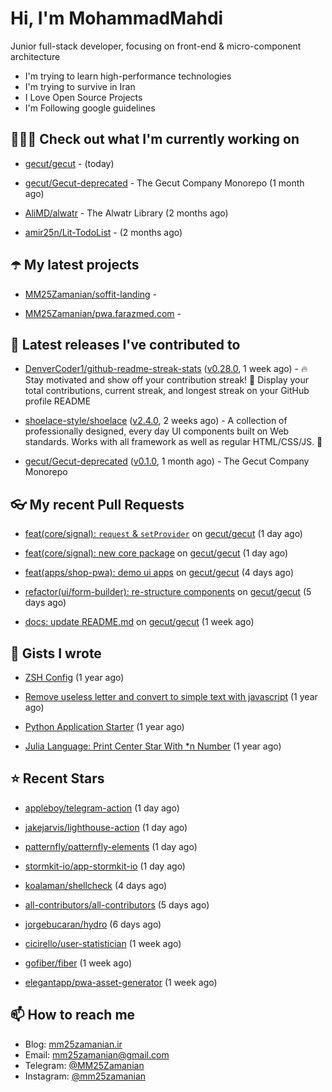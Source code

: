 # Hi, I'm MohammadMahdi

Junior full-stack developer, focusing on front-end & micro-component architecture

- I'm trying to learn high-performance technologies
- I'm trying to survive in Iran
- I Love Open Source Projects
- I'm Following google guidelines

## 👨🏻‍💻 Check out what I'm currently working on



- [gecut/gecut](https://github.com/gecut/gecut) -  (today)

- [gecut/Gecut-deprecated](https://github.com/gecut/Gecut-deprecated) - The Gecut Company Monorepo (1 month ago)

- [AliMD/alwatr](https://github.com/AliMD/alwatr) - The Alwatr Library (2 months ago)

- [amir25n/Lit-TodoList](https://github.com/amir25n/Lit-TodoList) -  (2 months ago)

## ☂️ My latest projects



- [MM25Zamanian/soffit-landing](https://github.com/MM25Zamanian/soffit-landing) - 

- [MM25Zamanian/pwa.farazmed.com](https://github.com/MM25Zamanian/pwa.farazmed.com) - 

## 🎉 Latest releases I've contributed to



- [DenverCoder1/github-readme-streak-stats](https://github.com/DenverCoder1/github-readme-streak-stats) ([v0.28.0](https://github.com/DenverCoder1/github-readme-streak-stats/releases/tag/v0.28.0), 1 week ago) - 🔥 Stay motivated and show off your contribution streak! 🌟 Display your total contributions, current streak, and longest streak on your GitHub profile README

- [shoelace-style/shoelace](https://github.com/shoelace-style/shoelace) ([v2.4.0](https://github.com/shoelace-style/shoelace/releases/tag/v2.4.0), 2 weeks ago) - A collection of professionally designed, every day UI components built on Web standards. Works with all framework as well as regular HTML/CSS/JS. 🥾

- [gecut/Gecut-deprecated](https://github.com/gecut/Gecut-deprecated) ([v0.1.0](https://github.com/gecut/Gecut-deprecated/releases/tag/v0.1.0), 1 month ago) - The Gecut Company Monorepo

## 👓 My recent Pull Requests



- [feat(core/signal): `request` &amp; `setProvider`](https://github.com/gecut/gecut/pull/58) on [gecut/gecut](https://github.com/gecut/gecut) (1 day ago)

- [feat(core/signal): new core package](https://github.com/gecut/gecut/pull/57) on [gecut/gecut](https://github.com/gecut/gecut) (1 day ago)

- [feat(apps/shop-pwa): demo ui apps](https://github.com/gecut/gecut/pull/55) on [gecut/gecut](https://github.com/gecut/gecut) (4 days ago)

- [refactor(ui/form-builder): re-structure components](https://github.com/gecut/gecut/pull/52) on [gecut/gecut](https://github.com/gecut/gecut) (5 days ago)

- [docs: update README.md](https://github.com/gecut/gecut/pull/46) on [gecut/gecut](https://github.com/gecut/gecut) (1 week ago)

## 📓 Gists I wrote



- [ZSH Config](https://gist.github.com/fc1960135cf54fd5fae966c637455ffe) (1 year ago)

- [Remove useless letter and convert to simple text with javascript](https://gist.github.com/2249ec3b4dfe1de7693d6412beeba5a0) (1 year ago)

- [Python Application Starter](https://gist.github.com/0d120f8dde7a95ad33bc1fa160975df6) (1 year ago)

- [Julia Language: Print Center Star With *n Number](https://gist.github.com/b04a84f77b7946162c81409eeae904ad) (1 year ago)

## ⭐ Recent Stars



- [appleboy/telegram-action](https://github.com/appleboy/telegram-action) (1 day ago)

- [jakejarvis/lighthouse-action](https://github.com/jakejarvis/lighthouse-action) (1 day ago)

- [patternfly/patternfly-elements](https://github.com/patternfly/patternfly-elements) (1 day ago)

- [stormkit-io/app-stormkit-io](https://github.com/stormkit-io/app-stormkit-io) (1 day ago)

- [koalaman/shellcheck](https://github.com/koalaman/shellcheck) (4 days ago)

- [all-contributors/all-contributors](https://github.com/all-contributors/all-contributors) (5 days ago)

- [jorgebucaran/hydro](https://github.com/jorgebucaran/hydro) (6 days ago)

- [cicirello/user-statistician](https://github.com/cicirello/user-statistician) (1 week ago)

- [gofiber/fiber](https://github.com/gofiber/fiber) (1 week ago)

- [elegantapp/pwa-asset-generator](https://github.com/elegantapp/pwa-asset-generator) (1 week ago)

## 📫 How to reach me

- Blog: [mm25zamanian.ir](https://mm25zamanian.ir)
- Email: [mm25zamanian@gmail.com](mailto://mm25zamanian@gmail.com)
- Telegram: [@MM25Zamanian](https://t.me/MM25Zamanian)
- Instagram: [@mm25zamanian](https://instagram.com/mm25zamanian)
